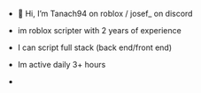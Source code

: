 - 👋 Hi, I’m Tanach94 on roblox / josef_ on discord
- im roblox scripter with 2 years of experience

- I can script full stack (back end/front end)
- Im active daily 3+ hours
- 

